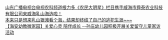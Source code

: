   
[山东广播电视台电视农科频道根力多《农民大明星》栏目携手威海市舜泰农业科技有限公司来威海乳山海选啦！](http://www.dianyue.me/archives/439/tdobhsbytv413fbw/)  
[本来只是想来乳山银滩看个海，结果却终结了自己的逃犯生涯~~~](http://www.dianyue.me/archives/281/17wpjpuig9ve80r1/)  
[【海安幼教微家园】关爱心灵 陪伴成长 --孙庄幼儿园积极开展关爱留守儿童家访活动](http://www.dianyue.me/archives/282/ycy9ykpbzcfzt974/)